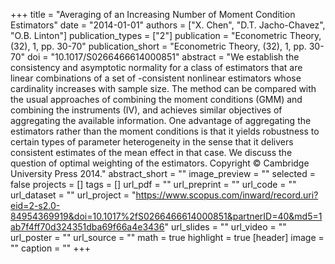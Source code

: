 +++
title = "Averaging of an Increasing Number of Moment Condition Estimators"
date = "2014-01-01"
authors = ["X. Chen", "D.T. Jacho-Chavez", "O.B. Linton"]
publication_types = ["2"]
publication = "Econometric Theory, (32), 1, pp. 30-70"
publication_short = "Econometric Theory, (32), 1, pp. 30-70"
doi = "10.1017/S0266466614000851"
abstract = "We establish the consistency and asymptotic normality for a class of estimators that are linear combinations of a set of -consistent nonlinear estimators whose cardinality increases with sample size. The method can be compared with the usual approaches of combining the moment conditions (GMM) and combining the instruments (IV), and achieves similar objectives of aggregating the available information. One advantage of aggregating the estimators rather than the moment conditions is that it yields robustness to certain types of parameter heterogeneity in the sense that it delivers consistent estimates of the mean effect in that case. We discuss the question of optimal weighting of the estimators. Copyright © Cambridge University Press 2014."
abstract_short = ""
image_preview = ""
selected = false
projects = []
tags = []
url_pdf = ""
url_preprint = ""
url_code = ""
url_dataset = ""
url_project = "https://www.scopus.com/inward/record.uri?eid=2-s2.0-84954369919&doi=10.1017%2fS0266466614000851&partnerID=40&md5=1ab7f4ff70d324351dba69f66a4e3436"
url_slides = ""
url_video = ""
url_poster = ""
url_source = ""
math = true
highlight = true
[header]
image = ""
caption = ""
+++
